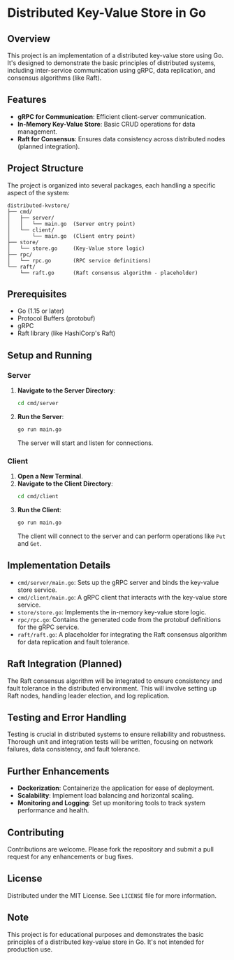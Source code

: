 
# Distributed Key-Value Store in Go

## Overview
This project is an implementation of a distributed key-value store using Go. It's designed to demonstrate the basic principles of distributed systems, including inter-service communication using gRPC, data replication, and consensus algorithms (like Raft).

## Features
- **gRPC for Communication**: Efficient client-server communication.
- **In-Memory Key-Value Store**: Basic CRUD operations for data management.
- **Raft for Consensus**: Ensures data consistency across distributed nodes (planned integration).

## Project Structure
The project is organized into several packages, each handling a specific aspect of the system:

```plaintext
distributed-kvstore/
├── cmd/
│   ├── server/
│   │   └── main.go  (Server entry point)
│   └── client/
│       └── main.go  (Client entry point)
├── store/
│   └── store.go     (Key-Value store logic)
├── rpc/
│   └── rpc.go       (RPC service definitions)
└── raft/
    └── raft.go      (Raft consensus algorithm - placeholder)
```

## Prerequisites
- Go (1.15 or later)
- Protocol Buffers (protobuf)
- gRPC
- Raft library (like HashiCorp's Raft)

## Setup and Running
### Server
1. **Navigate to the Server Directory**:
   ```bash
   cd cmd/server
   ```
2. **Run the Server**:
   ```bash
   go run main.go
   ```
   The server will start and listen for connections.

### Client
1. **Open a New Terminal**.
2. **Navigate to the Client Directory**:
   ```bash
   cd cmd/client
   ```
3. **Run the Client**:
   ```bash
   go run main.go
   ```
   The client will connect to the server and can perform operations like `Put` and `Get`.

## Implementation Details
- `cmd/server/main.go`: Sets up the gRPC server and binds the key-value store service.
- `cmd/client/main.go`: A gRPC client that interacts with the key-value store service.
- `store/store.go`: Implements the in-memory key-value store logic.
- `rpc/rpc.go`: Contains the generated code from the protobuf definitions for the gRPC service.
- `raft/raft.go`: A placeholder for integrating the Raft consensus algorithm for data replication and fault tolerance.

## Raft Integration (Planned)
The Raft consensus algorithm will be integrated to ensure consistency and fault tolerance in the distributed environment. This will involve setting up Raft nodes, handling leader election, and log replication.

## Testing and Error Handling
Testing is crucial in distributed systems to ensure reliability and robustness. Thorough unit and integration tests will be written, focusing on network failures, data consistency, and fault tolerance.

## Further Enhancements
- **Dockerization**: Containerize the application for ease of deployment.
- **Scalability**: Implement load balancing and horizontal scaling.
- **Monitoring and Logging**: Set up monitoring tools to track system performance and health.

## Contributing
Contributions are welcome. Please fork the repository and submit a pull request for any enhancements or bug fixes.

## License
Distributed under the MIT License. See `LICENSE` file for more information.

## Note
This project is for educational purposes and demonstrates the basic principles of a distributed key-value store in Go. It's not intended for production use.
